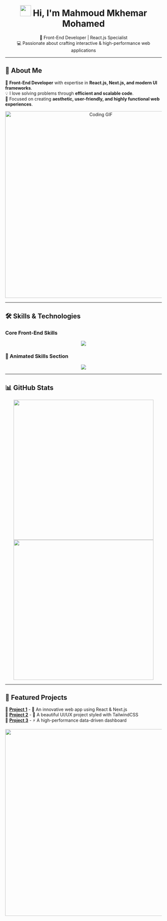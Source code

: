 <h1 align="center">  
  <img src="https://media.giphy.com/media/hvRJCLFzcasrR4ia7z/giphy.gif" width="35">  
  Hi, I'm Mahmoud Mkhemar Mohamed  
</h1>  

<p align="center">  
  🚀 Front-End Developer | React.js Specialist  
  <br>  
  💻 Passionate about crafting interactive & high-performance web applications  
</p>  

---

## 🚀 About Me  
🎯 **Front-End Developer** with expertise in **React.js, Next.js, and modern UI frameworks**.  
💡 I love solving problems through **efficient and scalable code**.  
🎨 Focused on creating **aesthetic, user-friendly, and highly functional web experiences**.  

<p align="center">  
  <img src="https://camo.githubusercontent.com/3b7c592ede97b6138ffd4b7a8d3fd5f1c332ecb7c2211cd74f7f1a201a0be0fd/68747470733a2f2fcdn.dribbble.com/users/1162077/screenshots/3848914/programmer.gif" width="600" alt="Coding GIF">  
</p>  

---

## 🛠 Skills & Technologies  
### **Core Front-End Skills**  
<p align="center">  
  <img src="https://skillicons.dev/icons?i=html,css,js,ts,bootstrap,tailwind,react,nextjs,redux,redux,reactquery,axios,git,github,vscode,figma" />  
</p>  

### **🚀 Animated Skills Section**  
<p align="center">  
  <img src="https://readme-typing-svg.herokuapp.com?font=Fira+Code&size=22&pause=1000&color=F75C7E&center=true&width=600&lines=💻+Front-End+Developer;⚛️+React.js+%7C+Next.js;🎨+Tailwind+%7C+Bootstrap;🔥+Redux+Toolkit+%7C+React-Query;🚀+Framer+Motion+%7C+Swiper;🌐+REST+APIs+%7C+Axios;🎯+Problem+Solver;🎓+Lifelong+Learner" />  
</p>  

---

## 📊 GitHub Stats  
<p align="center">  
  <img src="https://github-readme-stats.vercel.app/api?username=your-github-username&show_icons=true&theme=tokyonight" width="450">  
  <img src="https://github-readme-streak-stats.herokuapp.com/?user=your-github-username&theme=tokyonight" width="450">  
</p>  

---

## 🚀 Featured Projects  
📌 **[Project 1](#)** - 📝 An innovative web app using React & Next.js  
📌 **[Project 2](#)** - 🎨 A beautiful UI/UX project styled with TailwindCSS  
📌 **[Project 3](#)** - ⚡ A high-performance data-driven dashboard  

<p align="center">  
  <img src="https://media.giphy.com/media/QTfX9Ejfra3ZmNxh6B/giphy.gif" width="600" alt
